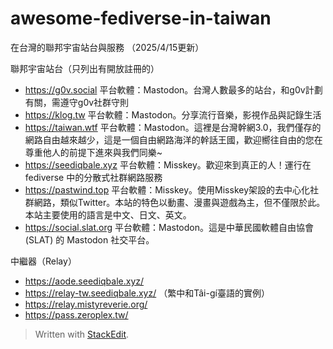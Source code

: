 # awesome-fediverse-in-taiwan
在台灣的聯邦宇宙站台與服務 （2025/4/15更新）

聯邦宇宙站台（只列出有開放註冊的）

 - https://g0v.social 平台軟體：Mastodon。台灣人數最多的站台，和g0v計劃有關，需遵守g0v社群守則
 - https://klog.tw 平台軟體：Mastodon。分享流行音樂，影視作品與記錄生活
 - https://taiwan.wtf 平台軟體：Mastodon。這裡是台灣幹網3.0，我們僅存的網路自由越來越少，這是一個自由網路海洋的幹話王國，歡迎嚮往自由的您在尊重他人的前提下進來與我們同樂~
 - https://seediqbale.xyz 平台軟體：Misskey。歡迎來到真正的人！運行在 fediverse 中的分散式社群網路服務
 - https://pastwind.top 平台軟體：Misskey。使用Misskey架設的去中心化社群網路，類似Twitter。本站的特色以動畫、漫畫與遊戲為主，但不僅限於此。 本站主要使用的語言是中文、日文、英文。
 - https://social.slat.org 平台軟體：Mastodon。這是中華民國軟體自由協會 (SLAT) 的 Mastodon 社交平台。

中繼器（Relay）

 - https://aode.seediqbale.xyz/
 - https://relay-tw.seediqbale.xyz/ （繁中和Tâi-gí臺語的實例）
 - https://relay.mistyreverie.org/
 - https://pass.zeroplex.tw/

> Written with [StackEdit](https://stackedit.io/).

